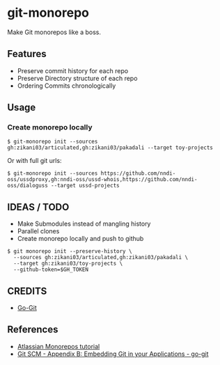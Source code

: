 git-monorepo
============

Make Git monorepos like a boss.

## Features

- Preserve commit history for each repo
- Preserve Directory structure of each repo
- Ordering Commits chronologically

## Usage

### Create monorepo locally

```shell
$ git-monorepo init --sources gh:zikani03/articulated,gh:zikani03/pakadali --target toy-projects
```

Or with full git urls:

```shell
$ git-monorepo init --sources https://github.com/nndi-oss/ussdproxy,gh:nndi-oss/ussd-whois,https://github.com/nndi-oss/dialoguss --target ussd-projects
```

## IDEAS / TODO

- Make Submodules instead of mangling history
- Parallel clones
- Create monorepo locally and push to github

```shell
$ git monorepo init --preserve-history \ 
  --sources gh:zikani03/articulated,gh:zikani03/pakadali \ 
  --target gh:zikani03/toy-projects \ 
  --github-token=$GH_TOKEN
```

## CREDITS

- [Go-Git](https://pkg.go.dev/github.com/go-git/go-git/v5)


## References

- [Atlassian Monorepos tutorial](https://www.atlassian.com/git/tutorials/monorepos)
- [Git SCM - Appendix B: Embedding Git in your Applications - go-git](https://git-scm.com/book/en/v2/Appendix-B%3A-Embedding-Git-in-your-Applications-go-git)
